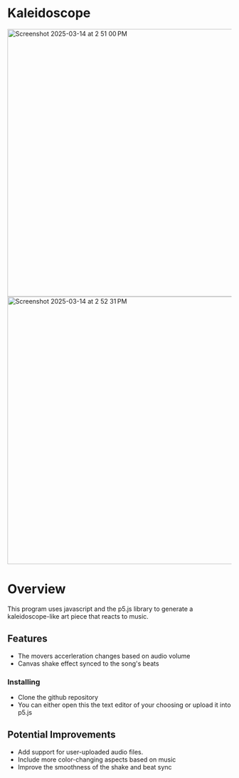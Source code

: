 # Kaleidoscope
<img width="602" alt="Screenshot 2025-03-14 at 2 51 00 PM" src="https://github.com/user-attachments/assets/6072bff4-bce8-48e0-9cc9-12cb922a9c90" />
<img width="602" alt="Screenshot 2025-03-14 at 2 52 31 PM" src="https://github.com/user-attachments/assets/df14558f-fe63-44ad-877f-670638e00c11" />

# Overview
This program uses javascript and the p5.js library to generate a kaleidoscope-like art piece that reacts to music. 

## Features
* The movers accerleration changes based on audio volume
* Canvas shake effect synced to the song's beats 

### Installing

* Clone the github repository
* You can either open this the text editor of your choosing or upload it into p5.js


## Potential Improvements
 * Add support for user-uploaded audio files.
 * Include more color-changing aspects based on music
 * Improve the smoothness of the shake and beat sync




